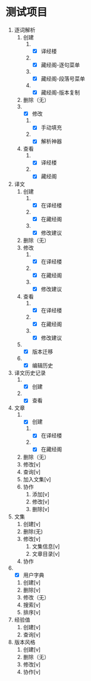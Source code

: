 # 测试项目

1. 逐词解析
   1. 创建
      1. - [X] 译经楼
      2. - [X] 藏经阁-逐句菜单
      3. - [X] 藏经阁-段落号菜单
      4. - [X] 藏经阁-版本复制
   2. 删除（无）
   3. - [X] 修改
      1. - [X] 手动填充
      2. - [X] 解析神器
   4. 查看
      1. - [X] 译经楼
      2. - [X] 藏经阁
2. 译文
   1. 创建
      1. - [X] 在译经楼
      2. - [X] 在藏经阁
      3. - [X] 修改建议
   2. 删除（无）
   3. 修改
      1. - [X] 在译经楼
      2. - [X] 在藏经阁
      3. - [X] 修改建议
   4. 查看
      1. - [X] 在译经楼
      2. - [X] 在藏经阁
      3. - [X] 修改建议
   5. - [X] 版本迁移
   6. - [X] 编辑历史
3. 译文历史记录
    1. - [X] 创建
    2. - [X] 查看
4. 文章
   1. - [X] 创建
      1. - [X] 在译经楼
      2. - [X] 在藏经阁
   2. 删除（无）
   3. 修改[v]
   4. 查询[v]
   5. 加入文集[v]
   6. 协作
      1. 添加[v]
      2. 修改[v]
      3. 删除[v]
5. 文集
   1. 创建[v]
   2. 删除(无)
   3. 修改[v]
      1. 文集信息[v]
      2. 文章目录[v]
   4. 协作
6. - [X] 用户字典
   1. 创建[v]
   2. 删除[v]
   3. 修改（无）
   4. 搜索[v]
   5. 排序[v]
7. 经验值
   1. 创建[v]
   2. 查询[v]
8. 版本风格
   1. 创建[v]
   2. 删除（无）
   3. 修改[v]
   4. 协作[v]